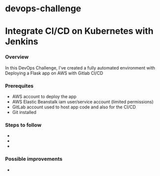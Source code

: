 # devops-challenge

# Integrate CI/CD on Kubernetes with Jenkins

### Overview
In this DevOps Challenge, I've created a fully automated environment with Deploying a Flask app on AWS with Gitlab CI/CD

### Prerequites
* AWS account to deploy the app
* AWS Elastic Beanstalk iam user/service account (limited permissions)
* GitLab account used to host app code and also for the CI/CD
* Git installed 

### Steps to follow
* 
*
*


### Possible improvements
*